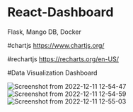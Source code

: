 # React-Dashboard
Flask, Mango DB, Docker

#chartjs
https://www.chartjs.org/

#rechartjs
https://recharts.org/en-US/

#Data Visualization Dashboard 

![Screenshot from 2022-12-11 12-54-47](https://user-images.githubusercontent.com/99388531/209064630-9f5b5f6d-6a73-48ab-bb81-55238e906ea5.png)
![Screenshot from 2022-12-11 12-54-59](https://user-images.githubusercontent.com/99388531/209064648-9bf776fd-92a4-449e-9bdc-ef6d6ac92821.png)
![Screenshot from 2022-12-11 12-55-03](https://user-images.githubusercontent.com/99388531/209064660-07609b8e-9318-415b-9bfb-0292d05a96c0.png)
